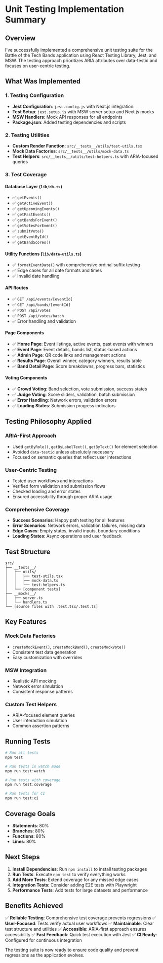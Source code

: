 # Unit Testing Implementation Summary

## Overview

I've successfully implemented a comprehensive unit testing suite for the Battle of the Tech Bands application using React Testing Library, Jest, and MSW. The testing approach prioritizes ARIA attributes over data-testid and focuses on user-centric testing.

## What Was Implemented

### 1. Testing Configuration

- **Jest Configuration**: `jest.config.js` with Next.js integration
- **Test Setup**: `jest.setup.js` with MSW server setup and Next.js mocks
- **MSW Handlers**: Mock API responses for all endpoints
- **Package.json**: Added testing dependencies and scripts

### 2. Testing Utilities

- **Custom Render Function**: `src/__tests__/utils/test-utils.tsx`
- **Mock Data Factories**: `src/__tests__/utils/mock-data.ts`
- **Test Helpers**: `src/__tests__/utils/test-helpers.ts` with ARIA-focused queries

### 3. Test Coverage

#### Database Layer (`lib/db.ts`)

- ✅ `getEvents()`
- ✅ `getActiveEvent()`
- ✅ `getUpcomingEvents()`
- ✅ `getPastEvents()`
- ✅ `getBandsForEvent()`
- ✅ `getVotesForEvent()`
- ✅ `submitVote()`
- ✅ `getEventById()`
- ✅ `getBandScores()`

#### Utility Functions (`lib/date-utils.ts`)

- ✅ `formatEventDate()` with comprehensive ordinal suffix testing
- ✅ Edge cases for all date formats and times
- ✅ Invalid date handling

#### API Routes

- ✅ `GET /api/events/[eventId]`
- ✅ `GET /api/bands/[eventId]`
- ✅ `POST /api/votes`
- ✅ `POST /api/votes/batch`
- ✅ Error handling and validation

#### Page Components

- ✅ **Home Page**: Event listings, active events, past events with winners
- ✅ **Event Page**: Event details, bands list, status-based actions
- ✅ **Admin Page**: QR code links and management actions
- ✅ **Results Page**: Overall winner, category winners, results table
- ✅ **Band Detail Page**: Score breakdowns, progress bars, statistics

#### Voting Components

- ✅ **Crowd Voting**: Band selection, vote submission, success states
- ✅ **Judge Voting**: Score sliders, validation, batch submission
- ✅ **Error Handling**: Network errors, validation errors
- ✅ **Loading States**: Submission progress indicators

## Testing Philosophy Applied

### ARIA-First Approach

- Used `getByRole()`, `getByLabelText()`, `getByText()` for element selection
- Avoided `data-testid` unless absolutely necessary
- Focused on semantic queries that reflect user interactions

### User-Centric Testing

- Tested user workflows and interactions
- Verified form validation and submission flows
- Checked loading and error states
- Ensured accessibility through proper ARIA usage

### Comprehensive Coverage

- **Success Scenarios**: Happy path testing for all features
- **Error Scenarios**: Network errors, validation failures, missing data
- **Edge Cases**: Empty states, invalid inputs, boundary conditions
- **Loading States**: Async operations and user feedback

## Test Structure

```
src/
├── __tests__/
│   ├── utils/
│   │   ├── test-utils.tsx
│   │   ├── mock-data.ts
│   │   └── test-helpers.ts
│   └── [component tests]
├── __mocks__/
│   ├── server.ts
│   └── handlers.ts
└── [source files with .test.tsx/.test.ts]
```

## Key Features

### Mock Data Factories

- `createMockEvent()`, `createMockBand()`, `createMockVote()`
- Consistent test data generation
- Easy customization with overrides

### MSW Integration

- Realistic API mocking
- Network error simulation
- Consistent response patterns

### Custom Test Helpers

- ARIA-focused element queries
- User interaction simulation
- Common assertion patterns

## Running Tests

```bash
# Run all tests
npm test

# Run tests in watch mode
npm run test:watch

# Run tests with coverage
npm run test:coverage

# Run tests for CI
npm run test:ci
```

## Coverage Goals

- **Statements**: 80%
- **Branches**: 80%
- **Functions**: 80%
- **Lines**: 80%

## Next Steps

1. **Install Dependencies**: Run `npm install` to install testing packages
2. **Run Tests**: Execute `npm test` to verify everything works
3. **Add More Tests**: Extend coverage for any missed edge cases
4. **Integration Tests**: Consider adding E2E tests with Playwright
5. **Performance Tests**: Add tests for large datasets and performance

## Benefits Achieved

✅ **Reliable Testing**: Comprehensive test coverage prevents regressions
✅ **User-Focused**: Tests verify actual user workflows
✅ **Maintainable**: Clear test structure and utilities
✅ **Accessible**: ARIA-first approach ensures accessibility
✅ **Fast Feedback**: Quick test execution with Jest
✅ **CI Ready**: Configured for continuous integration

The testing suite is now ready to ensure code quality and prevent regressions as the application evolves.










